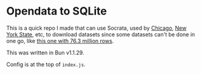 # Opendata to SQLite

This is a quick repo I made that can use Socrata, used by [Chicago](https://data.cityofchicago.org/), [New York State](https://data.ny.gov/), etc, to download datasets since some datasets can't be done in one go, like [this one with 76.3 million rows](https://data.ny.gov/Transportation/MTA-Subway-Origin-Destination-Ridership-Estimate-2/jsu2-fbtj/about_data). 

This was written in Bun v1.1.29.

Config is at the top of `index.js`.